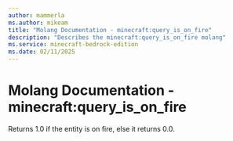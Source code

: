 ```yaml
---
author: mammerla
ms.author: mikeam
title: "Molang Documentation - minecraft:query_is_on_fire"
description: "Describes the minecraft:query_is_on_fire molang"
ms.service: minecraft-bedrock-edition
ms.date: 02/11/2025 
---
```


# Molang Documentation - minecraft:query_is_on_fire

Returns 1.0 if the entity is on fire, else it returns 0.0.
